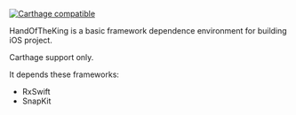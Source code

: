 
[![Carthage compatible](https://img.shields.io/badge/Carthage-compatible-4BC51D.svg?style=flat)](https://github.com/Carthage/Carthage)

HandOfTheKing is a basic framework dependence environment for building iOS project. 

Carthage support only. 

It depends these frameworks:

- RxSwift
- SnapKit